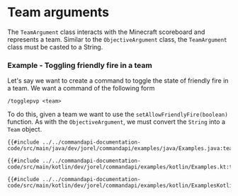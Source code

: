 # Team arguments

The `TeamArgument` class interacts with the Minecraft scoreboard and represents a team. Similar to the `ObjectiveArgument` class, the `TeamArgument` class must be casted to a String.

<div class="example">

### Example - Toggling friendly fire in a team

Let's say we want to create a command to toggle the state of friendly fire in a team. We want a command of the following form

```mccmd
/togglepvp <team>
```

To do this, given a team we want to use the `setAllowFriendlyFire(boolean)` function. As with the `ObjectiveArgument`, we must convert the `String` into a `Team` object.

<div class="multi-pre">

```java,Java
{{#include ../../commandapi-documentation-code/src/main/java/dev/jorel/commandapi/examples/java/Examples.java:teamarguments}}
```

```kotlin,Kotlin
{{#include ../../commandapi-documentation-code/src/main/kotlin/dev/jorel/commandapi/examples/kotlin/Examples.kt:teamarguments}}
```

```kotlin,Kotlin_DSL
{{#include ../../commandapi-documentation-code/src/main/kotlin/dev/jorel/commandapi/examples/kotlin/ExamplesKotlinDSL.kt:teamarguments}}
```

</div>

</div>
